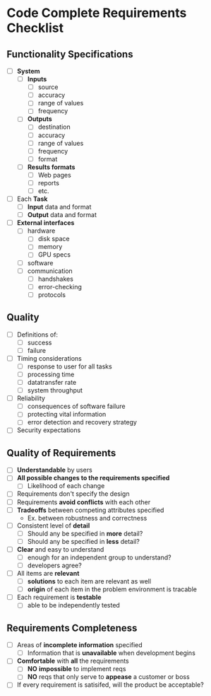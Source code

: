 # Code Complete Requirements Checklist

## Functionality Specifications

* [ ] **System**
  * [ ] **Inputs**
    * [ ] source
    * [ ] accuracy
    * [ ] range of values
    * [ ] frequency
  * [ ] **Outputs**
    * [ ] destination
    * [ ] accuracy
    * [ ] range of values
    * [ ] frequency
    * [ ] format
  * [ ] **Results formats**
    * [ ] Web pages
    * [ ] reports
    * [ ] etc.
* [ ] Each **Task**
  * [ ] **Input** data and format
  * [ ] **Output** data and format
* [ ] **External interfaces**
  * [ ] hardware
    * [ ] disk space
    * [ ] memory
    * [ ] GPU specs
  * [ ] software
  * [ ] communication
    * [ ] handshakes
    * [ ] error-checking
    * [ ] protocols

## Quality

* [ ] Definitions of:
  * [ ] success
  * [ ] failure
* [ ] Timing considerations
  * [ ] response to user for all tasks
  * [ ] processing time
  * [ ] datatransfer rate
  * [ ] system throughput
* [ ] Reliability
  * [ ] consequences of software failure
  * [ ] protecting vital information
  * [ ] error detection and recovery strategy
* [ ] Security expectations

## Quality of Requirements

* [ ] **Understandable** by users
* [ ] **All possible changes to the requirements specified**
  * [ ] Likelihood of each change
* [ ] Requirements don't specify the design
* [ ] Requirements **avoid conflicts** with each other
* [ ] **Tradeoffs** between competing attributes specified
  * Ex. between robustness and correctness
* [ ] Consistent level of **detail**
  * [ ] Should any be specified in **more** detail?
  * [ ] Should any be specified in **less** detail?
* [ ] **Clear** and easy to understand
  * [ ] enough for an independent group to understand?
  * [ ] developers agree?
* [ ] All items are **relevant**
  * [ ] **solutions** to each item are relevant as well
  * [ ] **origin** of each item in the problem environment is tracable
* [ ] Each requirement is **testable**
  * [ ] able to be independently tested

## Requirements Completeness

* [ ] Areas of **incomplete information** specified
  * [ ] Information that is **unavailable** when development begins
* [ ] **Comfortable** with **all** the requirements
  * [ ] **NO** **impossible** to implement reqs
  * [ ] **NO** reqs that only serve to **appease** a customer or boss
* [ ] If every requirement is satisifed, will the product be acceptable?

